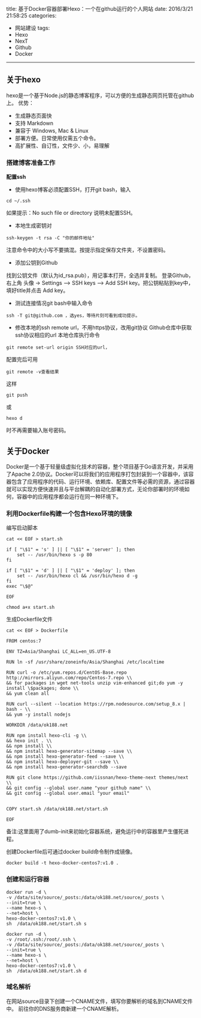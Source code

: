 title: 基于Docker容器部署Hexo：一个在github运行的个人网站
date: 2016/3/21 21:58:25
categories:
- 网站建设
tags:
- Hexo
- NexT
- Github
- Docker
---
## 关于hexo
hexo是一个基于Node.js的静态博客程序，可以方便的生成静态网页托管在github上。
优势：

- 生成静态页面快
- 支持 Markdown
- 兼容于 Windows, Mac & Linux
- 部署方便。日常使用仅需五个命令。
- 高扩展性、自订性，文件少、小，易理解

### 搭建博客准备工作 ###

**配置ssh**

- 使用hexo博客必须配置SSH，打开git bash，输入
```
cd ~/.ssh
```
如果提示：No such file or directory 说明未配置SSH。

- 本地生成密钥对
```
ssh-keygen -t rsa -C "你的邮件地址"
```
注意命令中的大小写不要搞混。按提示指定保存文件夹，不设置密码。

- 添加公钥到Github

找到公钥文件（默认为id_rsa.pub），用记事本打开，全选并复制。
登录Github，右上角 头像 -> Settings —> SSH keys —> Add SSH key。把公钥粘贴到key中，填好title并点击 Add key。

- 测试连接情况git bash中输入命令

```
ssh -T git@github.com ，选yes，等待片刻可看到成功提示。
```
- 修改本地的ssh remote url，不用https协议，改用git协议
Github仓库中获取ssh协议相应的url
本地仓库执行命令
```
git remote set-url origin SSH对应的url，
```
配置完后可用
```
git remote -v查看结果
```
这样
```
git push
```
或
```
hexo d
```
时不再需要输入账号密码。

## 关于Docker

Docker是一个基于轻量级虚拟化技术的容器，整个项目基于Go语言开发，并采用了Apache 2.0协议。Docker可以将我们的应用程序打包封装到一个容器中，该容器包含了应用程序的代码、运行环境、依赖库、配置文件等必需的资源，通过容器就可以实现方便快速并且与平台解耦的自动化部署方式，无论你部署时的环境如何，容器中的应用程序都会运行在同一种环境下。

### 利用Dockerfile构建一个包含Hexo环境的镜像 ###

编写启动脚本

```
cat << EOF > start.sh

if [ "\$1" = 's' ] || [ "\$1" = 'server' ]; then
    set -- /usr/bin/hexo s -p 80
fi

if [ "\$1" = 'd' ] || [ "\$1" = 'deploy' ]; then
    set -- /usr/bin/hexo cl && /usr/bin/hexo d -g
fi
exec "\$@"

EOF

chmod a+x start.sh
```
生成Dockerfile文件
```
cat << EOF > Dockerfile

FROM centos:7 

ENV TZ=Asia/Shanghai LC_ALL=en_US.UTF-8 

RUN ln -sf /usr/share/zoneinfo/Asia/Shanghai /etc/localtime

RUN curl -o /etc/yum.repos.d/CentOS-Base.repo http://mirrors.aliyun.com/repo/Centos-7.repo \\
&& for packages in wget net-tools unzip vim-enhanced git;do yum -y install \$packages; done \\
&& yum clean all

RUN curl --silent --location https://rpm.nodesource.com/setup_8.x | bash - \\
&& yum -y install nodejs 

WORKDIR /data/ok188.net

RUN npm install hexo-cli -g \\
&& hexo init . \\
&& npm install \\
&& npm install hexo-generator-sitemap --save \\
&& npm install hexo-generator-feed --save \\
&& npm install hexo-deployer-git --save \\
&& npm install hexo-generator-searchdb --save

RUN git clone https://github.com/iissnan/hexo-theme-next themes/next \\
&& git config --global user.name "your github name" \\
&& git config --global user.email "your email"


COPY start.sh /data/ok188.net/start.sh

EOF
```
备注:这里面用了dumb-init来初始化容器系统，避免运行中的容器里产生僵死进程。

创建Dockerfile后可通过docker build命令制作成镜像。
```
docker build -t hexo-docker-centos7:v1.0 .
```
### 创建和运行容器
```
docker run -d \
-v /data/site/source/_posts:/data/ok188.net/source/_posts \
--init=true \
--name hexo-s \
--net=host \
hexo-docker-centos7:v1.0 \
sh  /data/ok188.net/start.sh s
```
```
docker run -d \
-v /root/.ssh:/root/.ssh \
-v /data/site/source/_posts:/data/ok188.net/source/_posts \
--init=true \
--name hexo-s \
--net=host \
hexo-docker-centos7:v1.0 \
sh  /data/ok188.net/start.sh d
```
### 域名解析 ####

在网站source目录下创建一个CNAME文件，填写你要解析的域名到CNAME文件中。
前往你的DNS服务商新建一个CNAME解析。


